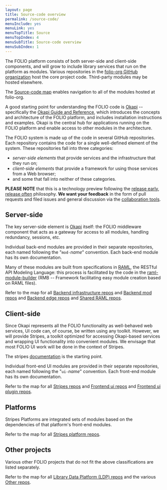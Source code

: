 ```yaml
---
layout: page
title: Source-code overview
permalink: /source-code/
menuInclude: yes
menuLink: yes
menuTopTitle: Source
menuTopIndex: 4
menuSubTitle: Source-code overview
menuSubIndex: 1
---
```


The FOLIO platform consists of both server-side and client-side components, and
will grow to include library services that run on the platform as modules.
Various repositories in the [folio-org GitHub
organization](https://github.com/folio-org) host the core project code.
Third-party modules may be hosted elsewhere.

The [Source-code map](/source-code/map/) enables navigation to all of the modules hosted at folio-org.

A good starting point for understanding the FOLIO code is
[Okapi](https://github.com/folio-org/okapi) -- specifically the
[Okapi Guide and Reference](https://github.com/folio-org/okapi/blob/master/doc/guide.md), which
introduces the concepts and architecture of the FOLIO platform, and includes
installation instructions and examples.  Okapi is the central hub for
applications running on the FOLIO platform and enable access to other modules
in the architecture.

The FOLIO system is made up of the code in several GitHub repositories.
Each repository contains the code for a single well-defined element of the
system. These repositories fall into three categories:

- _server-side elements_ that provide services and the
  infrastructure that they run on;
- _client-side elements_ that provide a
  framework for using those services from a Web browser;
- and some that fall into neither of these categories.

**PLEASE NOTE** that this is a technology preview following the [release early,
release often](https://en.wikipedia.org/wiki/Release_early,_release_often)
philosophy.  **We want your feedback** in the form of pull requests and filed
issues and general discussion via the
[collaboration tools](/community).

## Server-side

The key server-side element is [Okapi](map/#okapi) itself: the FOLIO middleware component
that acts as a gateway for access to all modules, handling redundancy,
sessions, etc.

Individual back-end modules are provided in their separate repositories, each
named following the "`mod-`_name_" convention.
Each back-end module has its own documentation.

Many of these modules are built from specifications in
[RAML](https://raml.org/), the RESTful API Modeling Language: this process is
facilitated by the code in the [raml-module-builder](map/#raml-module-builder) (RMB -- Framework facilitating easy module creation based on RAML files).

Refer to the map for all
[Backend infrastructure repos](map/#backend-infrastructure) and
[Backend mod repos](map/#backend-mod) and
[Backend edge repos](map/#backend-edge) and
[Shared RAML repos](map/#raml-shared).

## Client-side

Since Okapi represents all the FOLIO functionality as well-behaved web
services, UI code can, of course, be written using any toolkit. However,
we will provide Stripes, a toolkit optimized for accessing Okapi-based
services and wrapping UI functionality into convenient modules. We
envisage that most FOLIO UI work will be done in the context of
Stripes.

The stripes [documentation](https://github.com/folio-org/stripes/blob/master/README.md) is the starting point.

Individual front-end UI modules are provided in their separate repositories, each
named following the "`ui-`_name_" convention.
Each front-end module has its own documentation.

Refer to the map for all
[Stripes repos](map/#stripes) and
[Frontend ui repos](map/#ui) and
[Frontend ui plugin repos](map/#ui-plugin).

## Platforms

Stripes Platforms are integrated sets of modules based on the dependencies of that platform's front-end modules.

Refer to the map for all
[Stripes platform repos](map/#platform).

## Other projects

Various other FOLIO projects that do not fit the above classifications are listed separately.

Refer to the map for all
[Library Data Platform (LDP) repos](map/#ldp) and the various
[Other repos](map/#other).

<div class="folio-spacer-content"></div>

